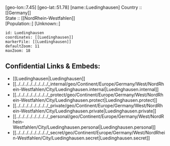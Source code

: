 ﻿---
location: [51.78,7.45] 
mapzoom: [7,12] 
mapmarker: city 
type: City
tags:
- geo/City


SpocWebEntityId: 32175
isDeleted: false
confidential: public

---
[geo-lon::7.45] 
[geo-lat::51.78] 
[name::Luedinghausen] 
Country :: [[Germany]]  
State :: [[NordRhein-Westfahlen]]  
[Population::] 
[Unknown::] 


```leaflet
id: Luedinghausen
coordinates: [[Luedinghausen]] 
markerFile: [[Luedinghausen]] 
defaultZoom: 11 
maxZoom: 18
```


## Confidential Links & Embeds: 
- [[Luedinghausen|Luedinghausen]]  
- [[../../../../../../../../_internal/geo/Continent/Europe/Germany/West/NordRhein-Westfahlen/City/Luedinghausen.internal|Luedinghausen.internal]] 
- [[../../../../../../../../_protect/geo/Continent/Europe/Germany/West/NordRhein-Westfahlen/City/Luedinghausen.protect|Luedinghausen.protect]] 
- [[../../../../../../../../_private/geo/Continent/Europe/Germany/West/NordRhein-Westfahlen/City/Luedinghausen.private|Luedinghausen.private]] 
- [[../../../../../../../../_personal/geo/Continent/Europe/Germany/West/NordRhein-Westfahlen/City/Luedinghausen.personal|Luedinghausen.personal]] 
- [[../../../../../../../../_secret/geo/Continent/Europe/Germany/West/NordRhein-Westfahlen/City/Luedinghausen.secret|Luedinghausen.secret]] 

